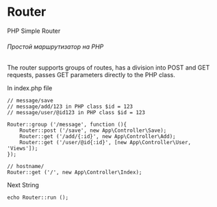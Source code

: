 # Router
PHP Simple Router
###### Простой маршрутизатор на PHP

The router supports groups of routes, has a division into POST and GET requests, passes GET parameters directly to the PHP class.

In index.php file

```
// message/save
// message/add/123 in PHP class $id = 123
// message/user/@id123 in PHP class $id = 123

Router::group ('/message', function (){
    Router::post ('/save', new App\Controller\Save);
    Router::get ('/add/{:id}', new App\Controller\Add);
    Router::get ('/user/@id{:id}', [new App\Controller\User, 'Views']);
});

// hostname/
Router::get ('/', new App\Controller\Index);
```
Next String

```
echo Router::run ();
```
